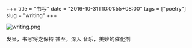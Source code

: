 +++
title = "书写"
date = "2016-10-31T10:01:55+08:00"
tags = ["poetry"]
slug = "writing"
+++

![writing.png](/images/writing.png)

发呆，书写将之保持
甚至，深入
音乐，美妙的催化剂
